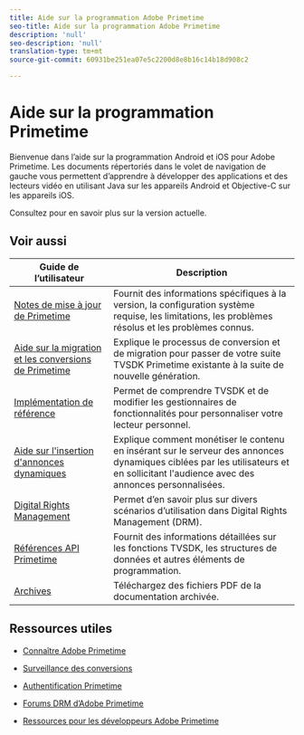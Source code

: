 ```yaml
---
title: Aide sur la programmation Adobe Primetime
seo-title: Aide sur la programmation Adobe Primetime
description: 'null'
seo-description: 'null'
translation-type: tm+mt
source-git-commit: 60931be251ea07e5c2200d8e8b16c14b18d908c2

---
```



# Aide sur la programmation Primetime

Bienvenue dans l’aide sur la programmation Android et iOS pour Adobe Primetime. Les documents répertoriés dans le volet de navigation de gauche vous permettent d’apprendre à développer des applications et des lecteurs vidéo en utilisant Java sur les appareils Android et Objective-C sur les appareils iOS.

Consultez pour en savoir plus sur la version [](tvsdk-3x-ios-prog/ios-3x-introduction/ios-3x-overview/ios-3x-overview.md)actuelle.

## Voir aussi

| Guide de l’utilisateur | Description |
|---|---|
| [Notes de mise à jour de Primetime](/help/release-notes/home.md) | Fournit des informations spécifiques à la version, la configuration système requise, les limitations, les problèmes résolus et les problèmes connus. |
| [Aide sur la migration et les conversions de Primetime](/help/migration-guides/home.md) | Explique le processus de conversion et de migration pour passer de votre suite TVSDK Primetime existante à la suite de nouvelle génération. |
| [Implémentation de référence](/help/android-reference-implementation/home.md) | Permet de comprendre TVSDK et de modifier les gestionnaires de fonctionnalités pour personnaliser votre lecteur personnel. |
| [Aide sur l&#39;insertion d&#39;annonces dynamiques](/help/dynamic-ad-insertion/home.md) | Explique comment monétiser le contenu en insérant sur le serveur des annonces dynamiques ciblées par les utilisateurs et en sollicitant l&#39;audience avec des annonces personnalisées. |
| [Digital Rights Management](/help/digital-rights-management/home.md) | Permet d’en savoir plus sur divers scénarios d’utilisation dans Digital Rights Management (DRM). |
| [Références API Primetime](/help/reference/api-references.md) | Fournit des informations détaillées sur les fonctions TVSDK, les structures de données et autres éléments de programmation. |
| [Archives](https://helpx.adobe.com/primetime/archives.html) | Téléchargez des fichiers PDF de la documentation archivée. |

## Ressources utiles

* [Connaître Adobe Primetime](https://www.adobe.com/in/marketing/primetime.html)

* [Surveillance des conversions](https://tve.helpdocsonline.com/concurrency-monitoring-introduction)

* [Authentification Primetime](https://tve.helpdocsonline.com/home)

* [Forums DRM d’Adobe Primetime](https://forums.adobe.com/community/adobe_access)

* [Ressources pour les développeurs Adobe Primetime](https://www.adobe.com/devnet/primetime.html)
